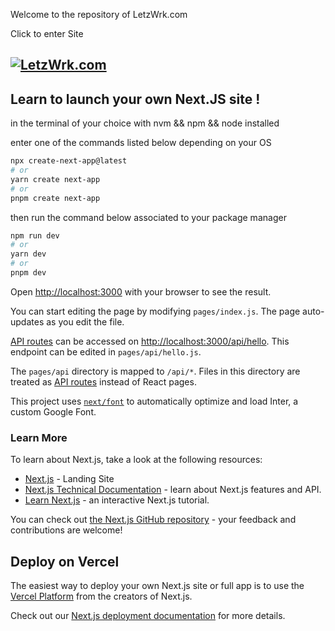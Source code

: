 Welcome to the repository of LetzWrk.com 

Click to enter Site

## [![LetzWrk.com](https://vercel.com/button)](https://www.letzwrk.com) 


## Learn to launch your own Next.JS site !

in the terminal of your choice 
with nvm && npm && node installed 

enter one of the commands listed below 
depending on your OS 

```bash
npx create-next-app@latest
# or
yarn create next-app
# or
pnpm create next-app
```

then run the command below associated to your package manager

```bash
npm run dev
# or
yarn dev
# or
pnpm dev
```

Open [http://localhost:3000](http://localhost:3000) with your browser to see the result.

You can start editing the page by modifying `pages/index.js`. The page auto-updates as you edit the file.

[API routes](https://nextjs.org/docs/api-routes/introduction) can be accessed on [http://localhost:3000/api/hello](http://localhost:3000/api/hello). This endpoint can be edited in `pages/api/hello.js`.

The `pages/api` directory is mapped to `/api/*`. Files in this directory are treated as [API routes](https://nextjs.org/docs/api-routes/introduction) instead of React pages.

This project uses [`next/font`](https://nextjs.org/docs/basic-features/font-optimization) to automatically optimize and load Inter, a custom Google Font.

### Learn More

To learn about Next.js, take a look at the following resources:

- [Next.js](https://nextjs.org/) - Landing Site
- [Next.js Technical Documentation](https://nextjs.org/docs) - learn about Next.js features and API.
- [Learn Next.js](https://nextjs.org/learn) - an interactive Next.js tutorial.

You can check out [the Next.js GitHub repository](https://github.com/vercel/next.js/) - your feedback and contributions are welcome!

## Deploy on Vercel

The easiest way to deploy your own Next.js site or full app is to use the [Vercel Platform](https://vercel.com/new?utm_medium=default-template&filter=next.js&utm_source=create-next-app&utm_campaign=create-next-app-readme) from the creators of Next.js.

Check out our [Next.js deployment documentation](https://nextjs.org/docs/deployment) for more details.
